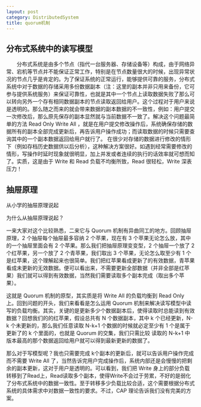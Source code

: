 ```yaml
---
layout: post
category: DistributedSystem
title: quorum机制
---
```


## 分布式系统中的读写模型

　　分布式系统是由多个节点（指代一台服务器、存储设备等）构成，由于网络异常、宕机等节点并不能保证正常工作，特别是在节点数量很大的时候，出现异常状况的节点几乎是肯定的。为了保证系统的正常运行，能够提供可靠的服务，分布式系统中对于数据的存储采用多份数据副本（注：这里的副本并非只用来备份，它可参与提供系统服务）来保证可靠性，也就是其中一个节点上读取数据失败了那么可以转向另外一个存有相同数据副本的节点读取返回给用户。这个过程对于用户来说是透明的。那么随之而来的就会带来数据的副本数据的不一致性，例如：用户提交一次修改后，那么原先保存的副本显然就与当前数据不一致了。解决这个问题最简单的方法 Read Only Write All ，就是在用户提交修改操作后，系统确保存储的数据所有的副本全部完成更新后，再告诉用户操作成功；而读取数据的时候只需要查询其中的一个副本数据返回给用户就行了。 在很少对存储的数据进行修改的情形下（例如存档历史数据供以后分析），这种解决方案很好。如遇到经常需要修改的情形，写操作时延时现象就很明显，加上并发或者连续的执行的话效率就可想而知了。实质，这是由于 Write 和 Read 负载不均衡所致，Read 很轻松，Write 深表压力！

## 抽屉原理
从小学的抽屉原理说起      

为什么从抽屉原理说起？

一来大家对这个比较熟悉，二来它与 Quorum 机制有异曲同工的地方。回顾抽屉原理，2 个抽屉每个抽屉最多容纳 2 个苹果，现在有 3 个苹果无论怎么放，其中的一个抽屉里面会有 2 个苹果。那么我们把抽屉原理变变型，2 个抽屉一个放了 2 个红苹果，另一个放了 2 个青苹果，我们取出 3 个苹果，无论怎么取至少有 1 个是红苹果，这个理解起来也很简单。我们把红苹果看成更新了的有效数据，青苹果看成未更新的无效数据。便可以看出来，不需要更新全部数据（并非全部是红苹果）我们就可以得到有效数据，当然我们需要读取多个副本完成（取出多个苹果）。

这就是 Quorum 机制的原型，其实质是将 Write All 的负载均衡到 Read Only 上。回到问题的开头，我们来看看是怎么运用 Quorum 机制来解决读写模型中读写的负载均衡。其实，关键的是更新多少个数据副本后，使得读取时总能读到有效数据？回想我们的的红苹果，假设总共有 N 个数据副本，其中 k 个已经更新，N-k 个未更新的，那么我们任意读取 N-k+1 个数据的时候就必定至少有 1 个是属于更新了的 k 个里面的，也就是 Quorum 的交集，我们只需比较 读取的 N-k+1 中版本最高的那个数据返回给用户就可以得到最新更新的数据了。      

那么对于写模型呢？我也只需要完成 k个副本的更新后，就可以告诉用户操作完成而不需要 Write All 了，当然告诉完用户完成操作后，系统内部还是会慢慢的把剩余的副本更新，这对于用户是透明的。可以看到，我们把 Write 身上的部分负载转移到了Read上，Read读取多个副本，使得Write不会过于劳累，不好的是弱化了分布式系统中的数据一致性。至于转移多少负载比较合适，这个需要根据分布式系统的具体需求中对数据一致性的要求。不过，CAP 理论告诉我们没有完美的方案。
